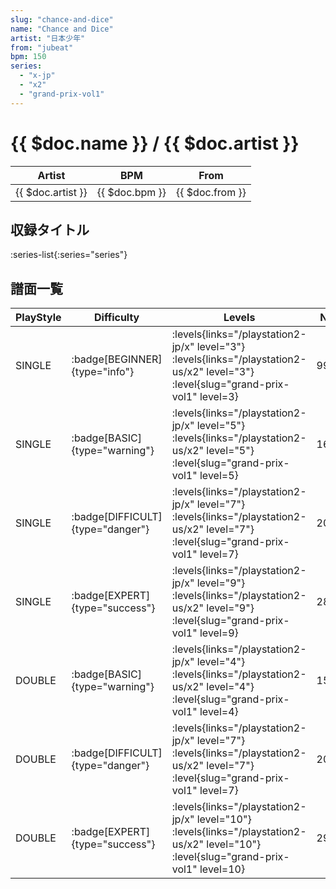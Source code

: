 ```yaml
---
slug: "chance-and-dice"
name: "Chance and Dice"
artist: "日本少年"
from: "jubeat"
bpm: 150
series:
  - "x-jp"
  - "x2"
  - "grand-prix-vol1"
---
```


# {{ $doc.name }} / {{ $doc.artist }}

|Artist|BPM|From|
|------|---|----|
|{{ $doc.artist }}|{{ $doc.bpm }}|{{ $doc.from }}|

## 収録タイトル

:series-list{:series="series"}

## 譜面一覧

|PlayStyle|Difficulty|Levels|Notes|Movie|
|---------|----------|------|-----|-----|
|SINGLE| :badge[BEGINNER]{type="info"}| :levels{links="/playstation2-jp/x" level="3"} :levels{links="/playstation2-us/x2" level="3"} :level{slug="grand-prix-vol1" level=3}|99/0||
|SINGLE| :badge[BASIC]{type="warning"}| :levels{links="/playstation2-jp/x" level="5"} :levels{links="/playstation2-us/x2" level="5"} :level{slug="grand-prix-vol1" level=5}|164/8||
|SINGLE| :badge[DIFFICULT]{type="danger"}| :levels{links="/playstation2-jp/x" level="7"} :levels{links="/playstation2-us/x2" level="7"} :level{slug="grand-prix-vol1" level=7}|203/28||
|SINGLE| :badge[EXPERT]{type="success"}| :levels{links="/playstation2-jp/x" level="9"} :levels{links="/playstation2-us/x2" level="9"} :level{slug="grand-prix-vol1" level=9}|280/20||
|DOUBLE| :badge[BASIC]{type="warning"}| :levels{links="/playstation2-jp/x" level="4"} :levels{links="/playstation2-us/x2" level="4"} :level{slug="grand-prix-vol1" level=4}|159/4||
|DOUBLE| :badge[DIFFICULT]{type="danger"}| :levels{links="/playstation2-jp/x" level="7"} :levels{links="/playstation2-us/x2" level="7"} :level{slug="grand-prix-vol1" level=7}|200/15||
|DOUBLE| :badge[EXPERT]{type="success"}| :levels{links="/playstation2-jp/x" level="10"} :levels{links="/playstation2-us/x2" level="10"} :level{slug="grand-prix-vol1" level=10}|290/23||

